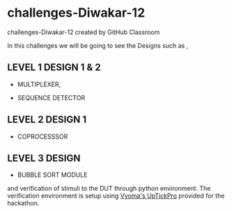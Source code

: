 # challenges-Diwakar-12
challenges-Diwakar-12 created by GitHub Classroom

In this challenges we will be going to see the Designs such as ,
## LEVEL 1 DESIGN 1 & 2
- MULTIPLEXER,

- SEQUENCE DETECTOR

## LEVEL 2 DESIGN 1

- COPROCESSSOR

## LEVEL 3 DESIGN 

- BUBBLE SORT MODULE

and verification of stimuli to the DUT through python environment.
The verification environment is setup using [Vyoma's UpTickPro](https://vyomasystems.com) provided for the hackathon.

